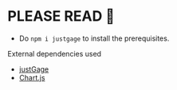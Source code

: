 # PLEASE READ 🚨

* Do `npm i justgage` to install the prerequisites.

External dependencies used

* [justGage](https://toorshia.github.io/justgage/#:~:text=What%20is%20JustGage%3F,works%20in%20almost%20any%20browser%20%2D)
* [Chart.js](https://www.chartjs.org/docs/latest/)
